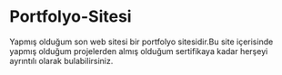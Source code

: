 # Portfolyo-Sitesi
Yapmış olduğum son web sitesi bir portfolyo sitesidir.Bu site içerisinde yapmış olduğum projelerden almış olduğum sertifikaya kadar herşeyi ayrıntılı olarak bulabilirsiniz.
